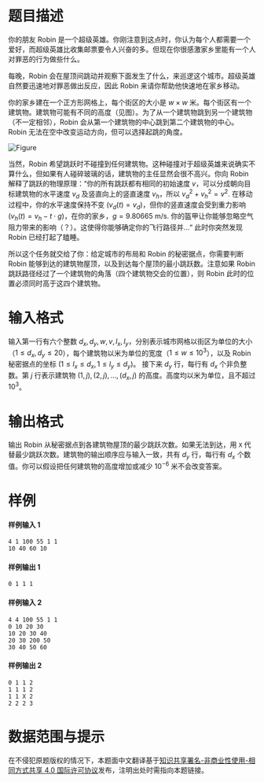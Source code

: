 
# 题目描述

你的朋友 Robin 是一个超级英雄。你刚注意到这点时，你认为每个人都需要一个爱好，而超级英雄比收集邮票要令人兴奋的多。但现在你很感激家乡里能有一个人对罪恶的行为做些什么。

每晚，Robin 会在屋顶间跳动并观察下面发生了什么，来巡逻这个城市。超级英雄自然要迅速地对罪恶做出反应，因此 Robin 来请你帮助他快速地在家乡移动。

你的家乡建在一个正方形网格上，每个街区的大小是 $w \times w$ 米。每个街区有一个建筑物。建筑物可能有不同的高度（见图）。为了从一个建筑物跳到另一个建筑物（不一定相邻），Robin 会从第一个建筑物的中心跳到第二个建筑物的中心。Robin 无法在空中改变运动方向，但可以选择起跳的角度。

![Figure](/source/loj/6407/img/aHR0cHM6Ly9pLmxvbGkubmV0LzIwMTgvMDUvMjAvNWIwMGY5Y2E2MzMxOC5wbmc=.png)

当然，Robin 希望跳跃时不碰撞到任何建筑物。这种碰撞对于超级英雄来说确实不算什么，但如果有人碰碎玻璃的话，建筑物的主任显然会很不高兴。你向 Robin 解释了跳跃的物理原理：“你的所有跳跃都有相同的初始速度 $v$，可以分成朝向目标建筑物的水平速度 $v_d$ 及竖直向上的竖直速度 $v_h$，所以 $v_d^2 + v_h^2 = v^2$. 在移动过程中，你的水平速度保持不变 $(v_d(t) = v_d)$，但你的竖直速度会受到重力影响 $(v_h(t)=v_h-t \cdot g)$，在你的家乡，$g = 9.80665$ m/s. 你的盔甲让你能够忽略空气阻力带来的影响（？）。这使得你能够确定你的飞行路径并...“ 此时你突然发现 Robin 已经打起了瞌睡。

所以这个任务就交给了你：给定城市的布局和 Robin 的秘密据点，你需要判断 Robin 能够到达的建筑物屋顶，以及到达每个屋顶的最小跳跃数。注意如果 Robin 跳跃路径经过了一个建筑物的角落（四个建筑物交会的位置），则 Robin 此时的位置必须同时高于这四个建筑物。

# 输入格式

输入第一行有六个整数 $d_x, d_y, w, v, l_x, l_y$，分别表示城市网格以街区为单位的大小（$1 \le d_x, d_y \le 20$），每个建筑物以米为单位的宽度（$1 \le w \le 10^3$），以及 Robin 秘密据点的坐标 ($1 \le l_x \le d_x,1 \le l_y \le d_y$)。
接下来 $d_y$ 行，每行有 $d_x$ 个非负整数。第 $j$ 行表示建筑物 $(1,j),(2,j),...,(d_x,j)$ 的高度。高度均以米为单位，且不超过 $10^3$。

# 输出格式

输出 Robin 从秘密据点到各建筑物屋顶的最少跳跃次数。如果无法到达，用 `X` 代替最少跳跃次数。建筑物的输出顺序应与输入一致，共有 $d_y$ 行，每行有 $d_x$ 个数值。你可以假设把任何建筑物的高度增加或减少 $10^{-6}$ 米不会改变答案。

# 样例

#### 样例输入 1
```plain
4 1 100 55 1 1
10 40 60 10
```

#### 样例输出 1
```plain
0 1 1 1
```

#### 样例输入 2
```plain
4 4 100 55 1 1
0 10 20 30
10 20 30 40
20 30 200 50
30 40 50 60
```

#### 样例输出 2
```plain
0 1 1 2
1 1 1 2
1 1 X 2
2 2 2 3
``` 

# 数据范围与提示

在不侵犯原题版权的情况下，本题面中文翻译基于[知识共享署名-非商业性使用-相同方式共享 4.0 国际许可协议](http://creativecommons.org/licenses/by-nc-sa/4.0/)发布，注明出处时需指向本题链接。

